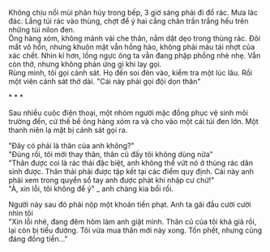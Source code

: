 Không chịu nổi mùi phân hủy trong bếp, 3 giờ sáng phải đi đổ rác. Mưa lác đác. Lẳng túi rác vào thùng, chợt để ý hai cẳng chân trần trắng hếu trên những túi nilon đen.  
Ông hàng xóm, không mảnh vải che thân, nằm dặt dẹo trong thùng rác. Đôi mắt vô hồn, nhưng khuôn mặt vẫn hồng hào, không phải màu tái nhợt của xác chết. Nhìn kĩ hơn, lồng ngực ông ta vẫn đang phập phồng nhè nhẹ. Vẫn còn thở, nhưng không phản ứng gì khi lay gọi.  
Rùng mình, tôi gọi cảnh sát. Họ đến soi đèn vào, kiểm tra một lúc lâu. Rồi một viên cảnh sát thở dài.
"Cái này phải gọi đội dọn thân"

\* \* \*

Sau nhiều cuộc điện thoại, một nhóm người mặc đồng phục vệ sinh môi trường đến, cứ thế bế ông hàng xóm ra và cho vào một cái túi đen lớn. Một thanh niên lạ mặt bị cảnh sát gọi ra.

"Đây có phải là thân của anh không?"  
"Đúng rồi, tôi mới thay thân, thân cũ đấy tôi không dùng nữa"  
"Thân được coi là rác thải đặc biệt, anh không thể vứt nó ở thùng rác dân sinh được. Thân thải phải được tập kết tại các điểm quy định. Cái này anh phải xem trong quyển sổ tay anh được phát khi nhập cư chứ!"  
"À, xin lỗi, tôi không để ý" \_ anh chàng kia bối rối.

Người này sau đó phải nộp một khoản tiền phạt. Anh ta gãi đầu cười cười nhìn tôi  
"Xin lỗi nhé, đang đêm hôm làm anh giật mình. Thân cũ của tôi khá già rồi, lại còn bị tiểu đường. Tôi vừa mua thân mới này xong. Tốn phết, nhưng cũng đáng đồng tiền..."
